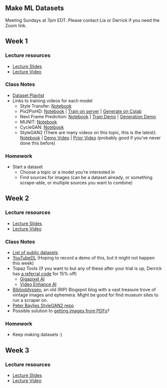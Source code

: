 ## Make ML Datasets
Meeting Sundays at 7pm EDT. Please contact Lia or Derrick if you need the Zoom link.

## Week 1

### Lecture resources
- [Lecture Slides](https://docs.google.com/presentation/d/1BLwpqs3-VzN2ego-e_8oX8AoJnTPuz7PkqLIwtAv5ac/edit?usp=sharing)
- [Lecture Video](https://youtu.be/tYVeEssDWFM)

### Class Notes
- [Dataset Playlist](https://www.youtube.com/playlist?list=PLWuCzxqIpJs9v81cWpRC7nm94eTMtohHq)
- Links to training videos for each model
  - Style Transfer: [Notebook](https://github.com/dvschultz/ai/blob/master/neural_style_tf.ipynb)
  - Pix2PixHD: [Notebook](https://github.com/dvschultz/ai/blob/master/Pix2PixHD.ipynb) | [Train on server](https://www.youtube.com/watch?v=TVCZLb1qe_0) | [Generate on Colab](https://www.youtube.com/watch?v=fXgodCC2O7o)
  - Next Frame Prediction: [Notebook](https://github.com/dvschultz/ml-art-colabs/blob/master/Pix2PixHD_Next_Frame_Prediction.ipynb) | [Train Demo](https://www.youtube.com/watch?v=Gry1J3JhTP0) | [Generation Demo](https://youtu.be/pqVkLaBnTKI)
  - MUNIT: [Notebook](https://github.com/dvschultz/MUNIT/blob/master/MUNIT.ipynb)
  - CycleGAN: [Notebook](https://colab.research.google.com/github/tensorflow/docs/blob/master/site/en/tutorials/generative/cyclegan.ipynb#scrollTo=ITZuApL56Mny)
  - StyleGAN2 (There are many videos on this topic, this is the latest): [Notebook](https://www.youtube.com/redirect?redir_token=QUFFLUhqbFpVdFNWbEwwejFzaHp3eTNzaEFGYjJnRFhZQXxBQ3Jtc0trdmZycTctLXRNQzdhZFBsTnlDcHRhUm9jczFYUDZTNWt2ci01bzBncWlMeTRhWlYyUk5OQmNyWU1UcnljWERrY0QyeXN3eGw1RzhnRFhSNlhMYnNDbFRXbS1KaTVGSFo2YVNKaTZybVBqOVA4b2lQUQ%3D%3D&q=https%3A%2F%2Fgithub.com%2Fdvschultz%2Fai%2Fblob%2Fmaster%2FStyleGAN2_Augmentations.ipynb&event=video_description&v=D3a9DFykfxI) | [Demo Video](https://www.youtube.com/watch?v=D3a9DFykfxI) | [Prior Video](https://www.youtube.com/watch?v=hv3A62Ojqdg) (probably good if you’ve never done this before)

### Homework
- Start a dataset
  - Choose a topic or a model you’re interested in
  - Find sources for images (can be a dataset already, or something scrape-able, or multiple sources you want to combine)

## Week 2

### Lecture resources
- [Lecture Slides](https://docs.google.com/presentation/d/1A4Her6cZrzG1laK6Baa3Q6vURE3Jm1o7ckdlGkTA8mA/edit?usp=sharing)
- [Lecture Video](https://youtu.be/kcyoEjuUcXA)

### Class Notes
- [List of public datasets](https://docs.google.com/spreadsheets/d/1VijZSkQbqOvsvYBXdCx9UGu5zHGZPPpzwH2uHS-2XxQ/edit?usp=sharing)
- [YouTubeDL](https://ytdl-org.github.io/youtube-dl/index.html) (Hoping to record a demo of this, but it might not happen this week)
- Topaz Tools (If you want to but any of these after your trial is up, Derrick has [a referral code](http://topazlabs.refr.cc/dvsmethid) for 15% off)
  - [Gigapixel AI](https://topazlabs.com/gigapixel-ai/)
  - [Video Enhance AI](https://topazlabs.com/video-enhance-ai/)
- [Biblioddyssey](http://bibliodyssey.blogspot.com/), an old (RIP) Blogspot blog with a vast treasure trove of vintage images and ephemera. Might be good for find museum sites to run a scraper on.
- [Peter Baylies StyleGAN2 repo](https://github.com/pbaylies/stylegan2)
- Possible solution to [getting images from PDFs](https://stackoverflow.com/questions/2693820/extract-images-from-pdf-without-resampling-in-python)?

### Homework
- Keep making datasets :)

## Week 3

### Lecture resources
- [Lecture Slides](https://docs.google.com/presentation/d/1Fw1QQ37YgqIYyQUz96-O8nGaM3LmwPo7le9aXVpVY7k/edit?usp=sharing)
- [Lecture Video](https://youtu.be/0StKJxx_Dfc)


